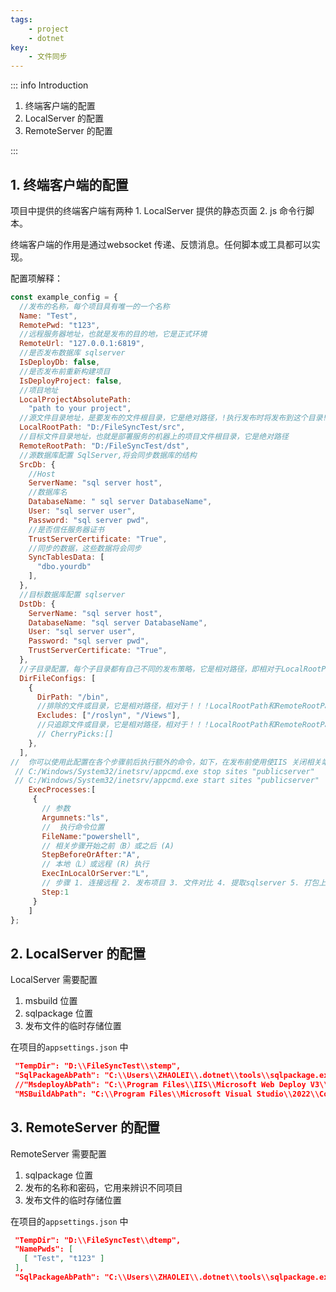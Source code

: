 ```yaml
---
tags:
    - project
    - dotnet
key: 
    - 文件同步
---
```


::: info Introduction

1. 终端客户端的配置
2. LocalServer 的配置
3. RemoteServer 的配置

:::

## 1. 终端客户端的配置

项目中提供的终端客户端有两种 1. LocalServer 提供的静态页面 2. js 命令行脚本。

终端客户端的作用是通过websocket 传递、反馈消息。任何脚本或工具都可以实现。

配置项解释：

```javascript
const example_config = {
  //发布的名称，每个项目具有唯一的一个名称
  Name: "Test",
  RemotePwd: "t123",
  //远程服务器地址，也就是发布的目的地，它是正式环境
  RemoteUrl: "127.0.0.1:6819",
  //是否发布数据库 sqlserver
  IsDeployDb: false,
  //是否发布前重新构建项目
  IsDeployProject: false,
  //项目地址
  LocalProjectAbsolutePath:
    "path to your project",
  //源文件目录地址，是要发布的文件根目录，它是绝对路径，!执行发布时将发布到这个目录!
  LocalRootPath: "D:/FileSyncTest/src",
  //目标文件目录地址，也就是部署服务的机器上的项目文件根目录，它是绝对路径
  RemoteRootPath: "D:/FileSyncTest/dst",
  //源数据库配置 SqlServer,将会同步数据库的结构
  SrcDb: {
    //Host
    ServerName: "sql server host",
    //数据库名
    DatabaseName: " sql server DatabaseName",
    User: "sql server user",
    Password: "sql server pwd",
    //是否信任服务器证书
    TrustServerCertificate: "True",
    //同步的数据，这些数据将会同步
    SyncTablesData: [
      "dbo.yourdb"
    ],
  },
  //目标数据库配置 sqlserver
  DstDb: {
    ServerName: "sql server host",
    DatabaseName: "sql server DatabaseName",
    User: "sql server user",
    Password: "sql server pwd",
    TrustServerCertificate: "True",
  },
  //子目录配置，每个子目录都有自己不同的发布策略，它是相对路径，即相对于LocalRootPath和RemoteRootPath(注意 '/'，这将拼成一个完整的路径)，文件数据依此进行,
  DirFileConfigs: [
    {
      DirPath: "/bin",
      //排除的文件或目录，它是相对路径，相对于！！！LocalRootPath和RemoteRootPath！！！
      Excludes: ["/roslyn", "/Views"],
      //只追踪文件或目录，它是相对路径，相对于！！！LocalRootPath和RemoteRootPath！！！，它的优先级最高，如果你指定了它的值，Excludes将会失效
      // CherryPicks:[]
    },
  ],
//  你可以使用此配置在各个步骤前后执行额外的命令，如下，在发布前使用使IIS 关闭相关站点，在发布完成之后，再打开此站点
 // C:/Windows/System32/inetsrv/appcmd.exe stop sites "publicserver"
 // C:/Windows/System32/inetsrv/appcmd.exe start sites "publicserver"
    ExecProcesses:[
     {
       // 参数
       Argumnets:"ls",
       //  执行命令位置
       FileName:"powershell",
       // 相关步骤开始之前（B）或之后 (A)
       StepBeforeOrAfter:"A",
       // 本地（L）或远程 (R) 执行
       ExecInLocalOrServer:"L",
       // 步骤 1. 连接远程 2. 发布项目 3. 文件对比 4. 提取sqlserver 5. 打包上传 6. 发布
       Step:1
     }
    ]
};

```


## 2. LocalServer 的配置

LocalServer 需要配置

1. msbuild 位置
2. sqlpackage 位置
3. 发布文件的临时存储位置

在项目的`appsettings.json` 中

```json
 "TempDir": "D:\\FileSyncTest\\stemp",
 "SqlPackageAbPath": "C:\\Users\\ZHAOLEI\\.dotnet\\tools\\sqlpackage.exe",
 //"MsdeployAbPath": "C:\\Program Files\\IIS\\Microsoft Web Deploy V3\\msdeploy.exe",
 "MSBuildAbPath": "C:\\Program Files\\Microsoft Visual Studio\\2022\\Community\\MSBuild\\Current\\Bin\\amd64\\MSBuild.exe"
```

## 3. RemoteServer 的配置

RemoteServer 需要配置

1. sqlpackage 位置
2. 发布的名称和密码，它用来辨识不同项目
3. 发布文件的临时存储位置

在项目的`appsettings.json` 中

```json
 "TempDir": "D:\\FileSyncTest\\dtemp",
 "NamePwds": [
   [ "Test", "t123" ]
 ],
 "SqlPackageAbPath": "C:\\Users\\ZHAOLEI\\.dotnet\\tools\\sqlpackage.exe"
```
